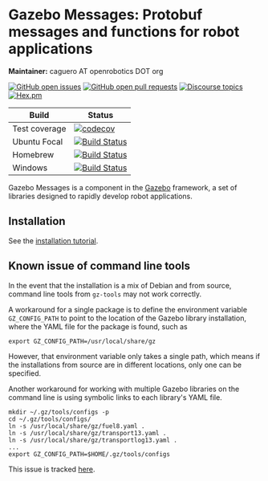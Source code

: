 # Gazebo Messages: Protobuf messages and functions for robot applications

**Maintainer:** caguero AT openrobotics DOT org

[![GitHub open issues](https://img.shields.io/github/issues-raw/gazebosim/gz-msgs.svg)](https://github.com/gazebosim/gz-msgs/issues)
[![GitHub open pull requests](https://img.shields.io/github/issues-pr-raw/gazebosim/gz-msgs.svg)](https://github.com/gazebosim/gz-msgs/pulls)
[![Discourse topics](https://img.shields.io/discourse/https/community.gazebosim.org/topics.svg)](https://community.gazebosim.org)
[![Hex.pm](https://img.shields.io/hexpm/l/plug.svg)](https://www.apache.org/licenses/LICENSE-2.0)

Build | Status
-- | --
Test coverage | [![codecov](https://codecov.io/gh/gazebosim/gz-msgs/branch/main/graph/badge.svg)](https://codecov.io/gh/gazebosim/gz-msgs)
Ubuntu Focal | [![Build Status](https://build.osrfoundation.org/buildStatus/icon?job=ignition_msgs-ci-main-focal-amd64)](https://build.osrfoundation.org/job/ignition_msgs-ci-main-focal-amd64)
Homebrew      | [![Build Status](https://build.osrfoundation.org/buildStatus/icon?job=ignition_msgs-ci-main-homebrew-amd64)](https://build.osrfoundation.org/job/ignition_msgs-ci-main-homebrew-amd64)
Windows       | [![Build Status](https://build.osrfoundation.org/buildStatus/icon?job=ign_msgs-ci-win)](https://build.osrfoundation.org/job/ign_msgs-ci-win)

Gazebo Messages is a component in the [Gazebo](http://gazebosim.org)
framework, a set of libraries designed to rapidly develop robot applications.

## Installation

See the [installation tutorial](https://gazebosim.org/api/msgs/7.0/install.html).

## Known issue of command line tools

In the event that the installation is a mix of Debian and from source, command
line tools from `gz-tools` may not work correctly.

A workaround for a single package is to define the environment variable
`GZ_CONFIG_PATH` to point to the location of the Gazebo library installation,
where the YAML file for the package is found, such as
```
export GZ_CONFIG_PATH=/usr/local/share/gz
```

However, that environment variable only takes a single path, which means if the
installations from source are in different locations, only one can be specified.

Another workaround for working with multiple Gazebo libraries on the command
line is using symbolic links to each library's YAML file.
```
mkdir ~/.gz/tools/configs -p
cd ~/.gz/tools/configs/
ln -s /usr/local/share/gz/fuel8.yaml .
ln -s /usr/local/share/gz/transport13.yaml .
ln -s /usr/local/share/gz/transportlog13.yaml .
...
export GZ_CONFIG_PATH=$HOME/.gz/tools/configs
```

This issue is tracked [here](https://github.com/gazebosim/gz-tools/issues/8).

